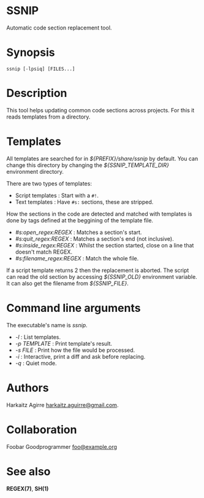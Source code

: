 # SSNIP

Automatic code section replacement tool.

# Synopsis

    ssnip [-lpsiq] [FILES...]

# Description

This tool helps updating common code sections across projects. For this it
reads templates from a directory.

# Templates

All templates are searched for in *\${PREFIX}/share/ssnip* by default. You can change
this directory by changing the *\${SSNIP_TEMPLATE_DIR}* environment directory.

There are two types of templates:

- Script templates : Start with a `#!`.
- Text templates   : Have `#s:` sections, these are stripped.

How the sections in the code are detected and matched with templates is done by tags
defined at the beggining of the template file.

- *#s:open_regex:REGEX* : Matches a section's start.
- *#s:quit_regex:REGEX* : Matches a section's end (not inclusive).
- *#s:inside_regex:REGEX* : Whilst the section started, close on a line that doesn't match REGEX.
- *#s:filename_regex:REGEX* : Match the whole file.

If a script template returns 2 then the replacement is aborted. The script can read the old section
by accessing *\${SSNIP_OLD}* environment variable. It can also get the filename from *\${SSNIP_FILE}*.

# Command line arguments

The executable's name is *ssnip*.

- *-l* : List templates.
- *-p TEMPLATE* : Print template's result.
- *-s FILE* : Print how the file would be processed.
- *-i* : Interactive, print a diff and ask before replacing.
- *-q* : Quiet mode.

# Authors

Harkaitz Agirre <harkaitz.aguirre@gmail.com>.

# Collaboration

Foobar Goodprogrammer <foo@example.org>

# See also

**REGEX(7)**, **SH(1)**
